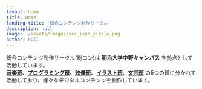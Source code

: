 ```yaml
---
layout: home
title: Home
landing-title: '総合コンテンツ制作サークル'
description: null
image: ./assets/images/ccc_icon_circle.png
author: null
---
```


総合コンテンツ制作サークル(総コン)は **明治大学中野キャンパス** を拠点として活動しています。  
**[音楽班](./2017/04/05/composers.html)**、**[プログラミング班](./2017/04/04/programmers.html)**、**[映像班](./2017/04/03/video_producers.html)**、**[イラスト班](./2017/04/02/artists.html)**、**[文芸班](./2017/04/01/writers.html)** の5つの班に分かれて活動しており、様々なデジタルコンテンツを創作しています。  
